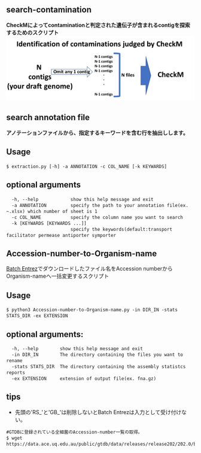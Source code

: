 ## search-contamination
**CheckMによってcontaminationと判定された遺伝子が含まれるcontigを探索するためのスクリプト**
![](./tmp/A_3.png)
## search annotation file
**アノテーションファイルから、指定するキーワードを含む行を抽出しします。**

## Usage
```
$ extraction.py [-h] -a ANNOTATION -c COL_NAME [-k KEYWARDS]
```

## optional arguments
```
  -h, --help            show this help message and exit
  -a ANNOTATION         specify the path to your annotation file(ex. ~.xlsx) which number of sheet is 1
  -c COL_NAME           specify the column name you want to search
  -k [KEYWARDS [KEYWARDS ...]]
                        specify the keywords(default:transport facilitator permease antiporter symporter
```
## Accession-number-to-Organism-name
[Batch Entrez](https://www.ncbi.nlm.nih.gov/sites/batchentrez)でダウンロードしたファイル名をAccession numberからOrganism-nameへ一括変更するスクリプト

## Usage
```
$ python3 Accession-number-to-Organism-name.py -in DIR_IN -stats STATS_DIR -ex EXTENSION
```
## optional arguments:
```
  -h, --help        show this help message and exit
  -in DIR_IN        The directory containing the files you want to rename
  -stats STATS_DIR  The directory containing the assembly statistcs reports
  -ex EXTENSION     extension of output file(ex. fna.gz)
```

## tips
- 先頭の'RS_'と'GB_'は削除しないとBatch Entrezは入力として受け付けない。
```
#GTDBに登録されている全細菌のAccession-number一覧の取得。
$ wget https://data.ace.uq.edu.au/public/gtdb/data/releases/release202/202.0/bac120_taxonomy_r202.tsv
```

